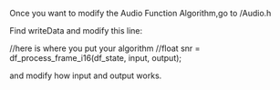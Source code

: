 Once you want to modify the Audio Function Algorithm,go to /Audio.h

Find writeData and modify this line:

//here is where you put your algorithm
//float snr = df_process_frame_i16(df_state, input, output);

and modify how input and output works.

